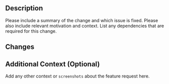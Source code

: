 ## Description

Please include a summary of the change and which issue is fixed. Please also include relevant motivation and context. List any dependencies that are required for this change.

## Changes

## Additional Context (Optional)

Add any other context or `screenshots` about the feature request here.

